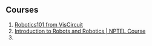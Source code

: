 ## Courses
1. [Robotics101 from VisCircuit](https://robotics101-viscircuit.web.app/robotics/translation)
2. [Introduction to Robots and Robotics | NPTEL Course](https://archive.nptel.ac.in/courses/112/105/112105249/)
3. 
